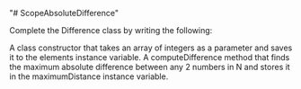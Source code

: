 "# ScopeAbsoluteDifference" 

Complete the Difference class by writing the following:

A class constructor that takes an array of integers as a parameter and saves it to the elements instance variable.
A computeDifference method that finds the maximum absolute difference between any 2 numbers in N and stores it in the maximumDistance instance variable.
